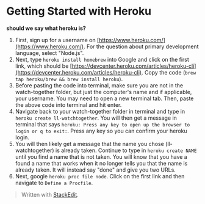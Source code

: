 
# Getting Started with Heroku
**should we say what heroku is?**

1. First, sign up for a username on [https://www.heroku.com/](https://www.heroku.com/). For the question about primary development language, select "Node.js".
2. Next, type `heroku install homebrew` into Google and click on the first link, which should be [https://devcenter.heroku.com/articles/heroku-cli](https://devcenter.heroku.com/articles/heroku-cli). Copy the code  (`
brew tap heroku/brew && brew install heroku
`).
3. Before pasting the code into terminal, make sure you are not in the watch-together folder, but just the computer's name and if applicable, your username. You may need to open a new terminal tab. Then, paste the above code into terminal and hit enter.
4. Navigate back to your watch-together folder in terminal and type in `heroku create ll-watchtogether`. You will then get a message in terminal that says `heroku: Press any key to open up the browser to login or q to exit:`. Press any key so you can confirm your heroku login. 
5. You will then likely get a message that the name you chose (ll-watchtogether) is already taken. Continue to type in `heroku create NAME` until you find a name that is not taken. You will know that you have a found a name that works when it no longer tells you that the name is already taken. It will instead say "done" and give you two URLs.
6. Next, google `heroku proc file node`. Click on the first link and then navigate to `Define a Procfile`.

> Written with [StackEdit](https://stackedit.io/).
<!--stackedit_data:
eyJoaXN0b3J5IjpbMTMyNDM1ODE1NSwxOTU3MzEzNTI0LDk2ND
k1MzY5OSwtMTcyMTYxNDgyNCwtMTI3NDg4NTU3NiwtMTg4MTUx
MTQ4MiwxOTAxMjA4NjE4LDUwMDEyNTg3NywtMjA5Mjg5NDM5OC
w3MzA5OTgxMTZdfQ==
-->